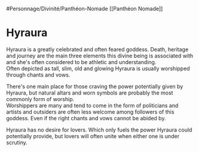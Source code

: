 #Personnage/Divinité/Panthéon-Nomade [[Panthéon Nomade]] 

# Hyraura
Hyraura is a greatly celebrated and often feared goddess. Death, heritage and journey are the main three elements this divine being is associated with and she's often considered to be athletic and understanding.  
Often depicted as tall, slim, old and glowing Hyraura is usually worshipped through chants and vows.  
  
There's one main place for those craving the power potentially given by Hyraura, but natural altars and worn symbols are probably the most commonly form of worship.  
Worshippers are many and tend to come in the form of politicians and artists and outsiders are often less welcome among followers of this goddess. Even if the right chants and vows cannot be abided by.  
  
Hyraura has no desire for lovers. Which only fuels the power Hyraura could potentially provide, but lovers will often unite when either one is under scrutiny.